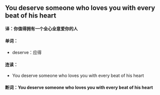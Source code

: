 ## You deserve someone who loves you with every beat of his heart

#### 译：你值得拥有一个全心全意爱你的人

#### 单词：

- deserve：应得

#### 连读：

- You deserve someone who loves you with every beat of his heart

#### 断词：You deserve someone who loves you with every beat of his heart
